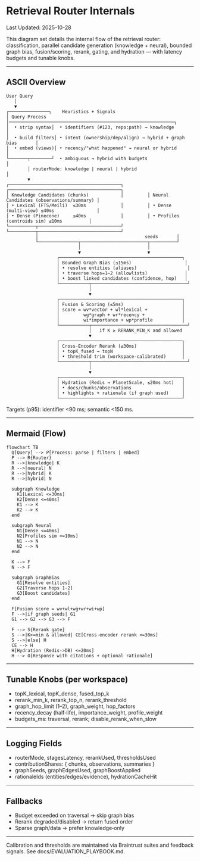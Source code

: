 # Retrieval Router Internals

Last Updated: 2025-10-28

This diagram set details the internal flow of the retrieval router: classification, parallel candidate generation (knowledge + neural), bounded graph bias, fusion/scoring, rerank, gating, and hydration — with latency budgets and tunable knobs.

---

## ASCII Overview

```
User Query
   │
   ▼
┌───────────────┐    Heuristics + Signals
│ Query Process │──────────────────────────────────────────────────────────────┐
│  • strip syntax│  • identifiers (#123, repo:path) → knowledge                │
│  • build filters│ • intent (ownership/dep/align) → hybrid + graph bias       │
│  • embed (views)│ • recency/"what happened" → neural or hybrid               │
└───────┬────────┘  • ambiguous → hybrid with budgets                           │
        │ routerMode: knowledge | neural | hybrid                               │
        ▼
┌──────────────────────────────────────────┐         ┌──────────────────────────────────────────┐
│ Knowledge Candidates (chunks)            │         │ Neural Candidates (observations/summary) │
│ • Lexical (FTS/Meili)  ≤30ms             │         │ • Dense (multi‑view) ≤40ms                │
│ • Dense (Pinecone)     ≤40ms             │         │ • Profiles (centroids sim) ≤10ms          │
└──────────┬───────────────────────────────┘         └──────────┬───────────────────────────────┘
           │                                        seeds       │
           └───────────────┬─────────────────────────┬──────────┘
                           │                         │
                           ▼                         ▼
                   ┌──────────────────────────────────────────────┐
                   │ Bounded Graph Bias (≤15ms)                    │
                   │ • resolve entities (aliases)                   │
                   │ • traverse hops=1–2 (allowlists)              │
                   │ • boost linked candidates (confidence, hop)   │
                   └───────────┬────────────────────────────────────┘
                               │
                               ▼
                   ┌──────────────────────────────────────────────┐
                   │ Fusion & Scoring (≤5ms)                      │
                   │ score = wv*vector + wl*lexical +             │
                   │         wg*graph + wr*recency +              │
                   │         wi*importance + wp*profile           │
                   └───────────┬────────────────────────────────────┘
                               │   if K ≥ RERANK_MIN_K and allowed
                               ▼
                   ┌──────────────────────────────────────────────┐
                   │ Cross‑Encoder Rerank (≤30ms)                 │
                   │ • topK_fused → topN                          │
                   │ • threshold trim (workspace‑calibrated)      │
                   └───────────┬────────────────────────────────────┘
                               │
                               ▼
                   ┌──────────────────────────────────────────────┐
                   │ Hydration (Redis → PlanetScale, ≤20ms hot)   │
                   │ • docs/chunks/observations                   │
                   │ • highlights + rationale (if graph used)     │
                   └──────────────────────────────────────────────┘
```

Targets (p95): identifier <90 ms; semantic <150 ms.

---

## Mermaid (Flow)

```mermaid
flowchart TB
  Q[Query] --> P[Process: parse | filters | embed]
  P --> R{Router}
  R -->|knowledge| K
  R -->|neural| N
  R -->|hybrid| K
  R -->|hybrid| N

  subgraph Knowledge
    K1[Lexical <=30ms]
    K2[Dense <=40ms]
    K1 --> K
    K2 --> K
  end

  subgraph Neural
    N1[Dense <=40ms]
    N2[Profiles sim <=10ms]
    N1 --> N
    N2 --> N
  end

  K --> F
  N --> F

  subgraph GraphBias
    G1[Resolve entities]
    G2[Traverse hops 1-2]
    G3[Boost candidates]
  end

  F[Fusion score = wv+wl+wg+wr+wi+wp]
  F -->|if graph seeds| G1
  G1 --> G2 --> G3 --> F

  F --> S{Rerank gate}
  S -->|K>=min & allowed| CE[Cross-encoder rerank <=30ms]
  S -->|else| H
  CE --> H
  H[Hydration (Redis->DB) <=20ms]
  H --> O[Response with citations + optional rationale]
```

---

## Tunable Knobs (per workspace)

- topK_lexical, topK_dense, fused_top_k
- rerank_min_k, rerank_top_n, rerank_threshold
- graph_hop_limit (1–2), graph_weight, hop_factors
- recency_decay (half‑life), importance_weight, profile_weight
- budgets_ms: traversal, rerank; disable_rerank_when_slow

---

## Logging Fields

- routerMode, stagesLatency, rerankUsed, thresholdsUsed
- contributionShares: { chunks, observations, summaries }
- graphSeeds, graphEdgesUsed, graphBoostApplied
- rationaleIds (entities/edges/evidence), hydrationCacheHit

---

## Fallbacks

- Budget exceeded on traversal → skip graph bias
- Rerank degraded/disabled → return fused order
- Sparse graph/data → prefer knowledge‑only

---

Calibration and thresholds are maintained via Braintrust suites and feedback signals. See docs/EVALUATION_PLAYBOOK.md.
